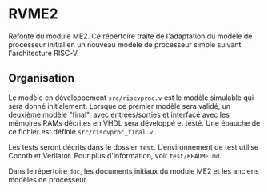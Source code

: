 # RVME2

Refonte du module ME2.
Ce répertoire traite de l'adaptation du modèle de processeur initial en un nouveau modèle de processeur simple suivant l'architecture RISC-V.

## Organisation

Le modèle en développement `src/riscvproc.v` est le modèle simulable qui sera donné initialement.
Lorsque ce premier modèle sera validé, un deuxième modèle "final", avec entrées/sorties et interfacé avec les mémoires RAMs décrites en VHDL sera développé et testé.
Une ébauche de ce fichier est définie `src/riscvproc_final.v`

Les tests seront décrits dans le dossier `test`.
L'environnement de test utilise Cocotb et Verilator.
Pour plus d'information, voir `test/README.md`.

Dans le répertoire `doc`, les documents initiaux du module ME2 et les anciens modèles de processeur.
